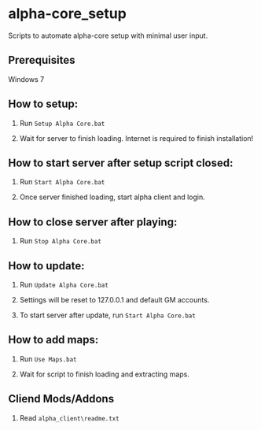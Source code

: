 # alpha-core_setup

Scripts to automate alpha-core setup with minimal user input.



## Prerequisites 
Windows 7



## How to setup:

1. Run ```Setup Alpha Core.bat```

2. Wait for server to finish loading. Internet is required to finish installation!



## How to start server after setup script closed:

1. Run ```Start Alpha Core.bat```

2. Once server finished loading, start alpha client and login.



## How to close server after playing:

1. Run ```Stop Alpha Core.bat```



## How to update:

1. Run ```Update Alpha Core.bat```

2. Settings will be reset to 127.0.0.1 and default GM accounts.

3. To start server after update, run ```Start Alpha Core.bat```



## How to add maps:

1. Run ```Use Maps.bat```

2. Wait for script to finish loading and extracting maps.



## Cliend Mods/Addons

1. Read ```alpha_client\readme.txt```